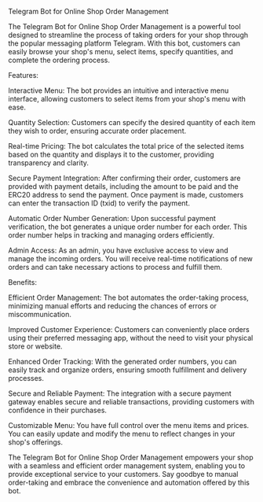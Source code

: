 Telegram Bot for Online Shop Order Management

The Telegram Bot for Online Shop Order Management is a powerful tool designed to streamline the process of taking orders for your shop through the popular messaging platform Telegram. With this bot, customers can easily browse your shop's menu, select items, specify quantities, and complete the ordering process.

Features:

Interactive Menu: The bot provides an intuitive and interactive menu interface, allowing customers to select items from your shop's menu with ease.

Quantity Selection: Customers can specify the desired quantity of each item they wish to order, ensuring accurate order placement.

Real-time Pricing: The bot calculates the total price of the selected items based on the quantity and displays it to the customer, providing transparency and clarity.

Secure Payment Integration: After confirming their order, customers are provided with payment details, including the amount to be paid and the ERC20 address to send the payment. Once payment is made, customers can enter the transaction ID (txid) to verify the payment.

Automatic Order Number Generation: Upon successful payment verification, the bot generates a unique order number for each order. This order number helps in tracking and managing orders efficiently.

Admin Access: As an admin, you have exclusive access to view and manage the incoming orders. You will receive real-time notifications of new orders and can take necessary actions to process and fulfill them.

Benefits:

Efficient Order Management: The bot automates the order-taking process, minimizing manual efforts and reducing the chances of errors or miscommunication.

Improved Customer Experience: Customers can conveniently place orders using their preferred messaging app, without the need to visit your physical store or website.

Enhanced Order Tracking: With the generated order numbers, you can easily track and organize orders, ensuring smooth fulfillment and delivery processes.

Secure and Reliable Payment: The integration with a secure payment gateway enables secure and reliable transactions, providing customers with confidence in their purchases.

Customizable Menu: You have full control over the menu items and prices. You can easily update and modify the menu to reflect changes in your shop's offerings.

The Telegram Bot for Online Shop Order Management empowers your shop with a seamless and efficient order management system, enabling you to provide exceptional service to your customers. Say goodbye to manual order-taking and embrace the convenience and automation offered by this bot.
